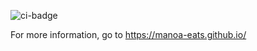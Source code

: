 ![ci-badge](https://github.com/manoa-eats/main/workflows/ci-manoa-eats/badge.svg)

For more information, go to https://manoa-eats.github.io/
